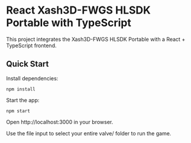 # React Xash3D-FWGS HLSDK Portable with TypeScript

This project integrates the Xash3D-FWGS HLSDK Portable with a React + TypeScript frontend.

## Quick Start

Install dependencies:

```shell
npm install
```

Start the app:

```shell
npm start
```

Open http://localhost:3000 in your browser.

Use the file input to select your entire valve/ folder to run the game.